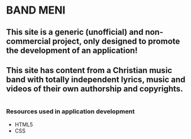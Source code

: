 # BAND MENI

## This site is a generic (unofficial) and non-commercial project, only designed to promote the development of an application!

## This site has content from a Christian music band with totally independent lyrics, music and videos of their own authorship and copyrights.

#
### Resources used in application development
* HTML5
* CSS
